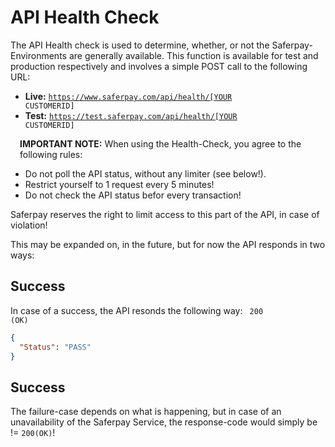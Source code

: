 # API Health Check

The API Health check is used to determine, whether, or not the Saferpay-Environments are generally available.
This function is available for test and production respectively and involves a simple POST call to the following URL:

+ **Live:** <code>https://www.saferpay.com/api/health/[YOUR CUSTOMERID]</code>
+ **Test:** <code>https://test.saferpay.com/api/health/[YOUR CUSTOMERID]</code>


<div class="danger" style="min-height: 75px;">
  <span class="glyphicon glyphicon-remove-sign" style="color: rgb(224, 122, 105);font-size: 55px;height: 75px;float: left;margin-right: 15px;margin-top: 0px;"></span>
  <p><strong>IMPORTANT NOTE:</strong> When using the Health-Check, you agree to the following rules:</p>
  <ul>
    <li>Do not poll the API status, without any limiter (see below!).</li>
    <li>Restrict yourself to 1 request every 5 minutes!</li>
    <li>Do not check the API status befor every transaction!</li>
  </ul>
  <p>Saferpay reserves the right to limit access to this part of the API, in case of violation!</p>
</div>

This may be expanded on, in the future, but for now the API responds in two ways:

## Success

In case of a success, the API resonds the following way:
<code> 200 (OK)</code>
```json
{
  "Status": "PASS"
}
```

## Success

The failure-case depends on what is happening, but in case of an unavailability of the Saferpay Service, the response-code would simply be != <code>200(OK)</code>!
